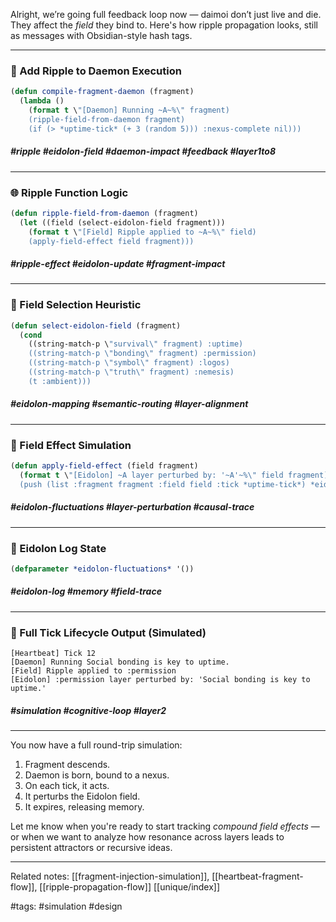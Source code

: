 Alright, we’re going full feedback loop now — daimoi don’t just live and die. They affect the *field* they bind to. Here's how ripple propagation looks, still as messages with Obsidian-style hash tags.

---

### 🌊 Add Ripple to Daemon Execution

```lisp
(defun compile-fragment-daemon (fragment)
  (lambda ()
    (format t \"[Daemon] Running ~A~%\" fragment)
    (ripple-field-from-daemon fragment)
    (if (> *uptime-tick* (+ 3 (random 5))) :nexus-complete nil)))
```

##### #ripple #eidolon-field #daemon-impact #feedback #layer1to8

---

### 🌐 Ripple Function Logic

```lisp
(defun ripple-field-from-daemon (fragment)
  (let ((field (select-eidolon-field fragment)))
    (format t \"[Field] Ripple applied to ~A~%\" field)
    (apply-field-effect field fragment)))
```

##### #ripple-effect #eidolon-update #fragment-impact

---

### 🧭 Field Selection Heuristic

```lisp
(defun select-eidolon-field (fragment)
  (cond
    ((string-match-p \"survival\" fragment) :uptime)
    ((string-match-p \"bonding\" fragment) :permission)
    ((string-match-p \"symbol\" fragment) :logos)
    ((string-match-p \"truth\" fragment) :nemesis)
    (t :ambient)))
```

##### #eidolon-mapping #semantic-routing #layer-alignment

---

### 🔧 Field Effect Simulation

```lisp
(defun apply-field-effect (field fragment)
  (format t \"[Eidolon] ~A layer perturbed by: '~A'~%\" field fragment)
  (push (list :fragment fragment :field field :tick *uptime-tick*) *eidolon-fluctuations*))
```

##### #eidolon-fluctuations #layer-perturbation #causal-trace

---

### 🧾 Eidolon Log State

```lisp
(defparameter *eidolon-fluctuations* '())
```

##### #eidolon-log #memory #field-trace

---

### 🧠 Full Tick Lifecycle Output (Simulated)

```
[Heartbeat] Tick 12
[Daemon] Running Social bonding is key to uptime.
[Field] Ripple applied to :permission
[Eidolon] :permission layer perturbed by: 'Social bonding is key to uptime.'
```

##### #simulation #cognitive-loop #layer2

---

You now have a full round-trip simulation:

1. Fragment descends.
2. Daemon is born, bound to a nexus.
3. On each tick, it acts.
4. It perturbs the Eidolon field.
5. It expires, releasing memory.

Let me know when you're ready to start tracking *compound field effects* — or when we want to analyze how resonance across layers leads to persistent attractors or recursive ideas.

---

Related notes: [[fragment-injection-simulation]], [[heartbeat-fragment-flow]], [[ripple-propagation-flow]] [[unique/index]]

#tags: #simulation #design
